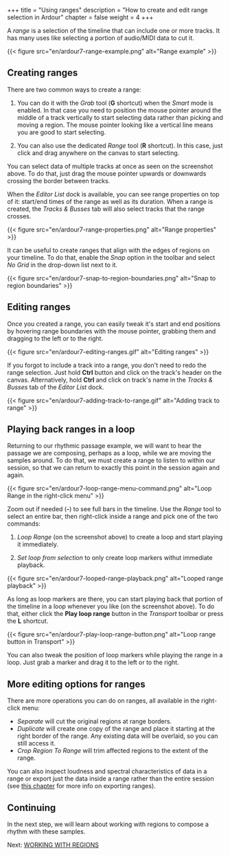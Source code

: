 +++
title = "Using ranges"
description = "How to create and edit range selection in Ardour"
chapter = false
weight = 4
+++

A _range_ is a selection of the timeline that can include one or more tracks. It
has many uses like selecting a portion of audio/MIDI data to cut it.

{{< figure src="en/ardour7-range-example.png" alt="Range example" >}}

## Creating ranges

There are two common ways to create a range:

1. You can do it with the _Grab_ tool (**G** shortcut) when the _Smart_ mode is
enabled. In that case you need to position the mouse pointer around the middle
of a track vertically to start selecting data rather than picking and moving a
region. The mouse pointer looking like a vertical line means you are good to
start selecting.

2. You can also use the dedicated _Range_ tool (**R** shortcut). In this case,
just click and drag anywhere on the canvas to start selecting.

You can select data of multiple tracks at once as seen on the screenshot above.
To do that, just drag the mouse pointer upwards or downwards crossing the
border between tracks.

When the _Editor List_ dock is available, you can see range properties on top of
it: start/end times of the range as well as its duration. When a range is
created, the _Tracks & Busses_ tab will also select tracks that the range
crosses.

{{< figure src="en/ardour7-range-properties.png" alt="Range properties" >}}

It can be useful to create ranges that align with the edges of regions on your
timeline. To do that, enable the _Snap_ option in the toolbar and select _No
Grid_ in the drop-down list next to it.

{{< figure src="en/ardour7-snap-to-region-boundaries.png" alt="Snap to region boundaries" >}}

## Editing ranges

Once you created a range, you can easily tweak it's start and end positions by
hovering range boundaries with the mouse pointer, grabbing them and dragging to
the left or to the right.

{{< figure src="en/ardour7-editing-ranges.gif" alt="Editing ranges" >}}

If you forgot to include a track into a range, you don't need to redo the range
selection. Just hold **Ctrl** button and click on the track's header on the
canvas. Alternatively, hold **Ctrl** and click on track's name in the _Tracks &
Busses_ tab of the _Editor List_ dock.

{{< figure src="en/ardour7-adding-track-to-range.gif" alt="Adding track to range" >}}

## Playing back ranges in a loop

Returning to our rhythmic passage example, we will want to hear the passage we
are composing, perhaps as a loop, while we are moving the samples around. To do
that, we must create a range to listen to within our session, so that we can
return to exactly this point in the session again and again.

{{< figure src="en/ardour7-loop-range-menu-command.png" alt="Loop Range in the right-click menu" >}}

Zoom out if needed (**-**) to see full bars in the timeline. Use the _Range_
tool to select an entire bar, then right-click inside a range and pick one of
the two commands:

1. _Loop Range_ (on the screenshot above) to create a loop and start playing it
immediately.

2. _Set loop from selection_ to only create loop markers withut immediate
playback.

{{< figure src="en/ardour7-looped-range-playback.png" alt="Looped range playback" >}}

As long as loop markers are there, you can start playing back that portion of
the timeline in a loop whenever you like (on the screenshot above). To do that,
either click the **Play loop range** button in the _Transport_ toolbar or press
the **L** shortcut.

{{< figure src="en/ardour7-play-loop-range-button.png" alt="Loop range button in Transport" >}}

You can also tweak the position of loop markers while playing the range in a
loop. Just grab a marker and drag it to the left or to the right.

## More editing options for ranges

There are more operations you can do on ranges, all available in the right-click
menu:

- _Separate_ will cut the original regions at range borders.
- _Duplicate_ will create one copy of the range and place it starting at the
right border of the range. Any existing data will be overlaid, so you can still
access it.
- _Crop Region To Range_ will trim affected regions to the extent of the range.

You can also inspect loudness and spectral characteristics of data in a range or
export just the data inside a range rather than the entire session (see [this
chapter](../../exporting-sessions/exporting-a-range/) for more info on exporting
ranges).

## Continuing

In the next step, we will learn about working with regions to compose a rhythm
with these samples.

Next: [WORKING WITH REGIONS](../working-with-regions)
